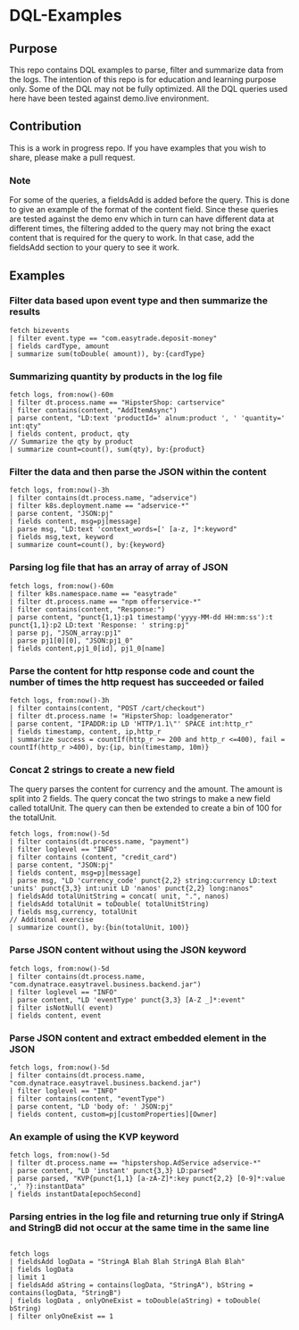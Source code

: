 # DQL-Examples
## Purpose
This repo contains DQL examples to parse, filter and summarize data from the logs. The intention of this repo is for education and learning purpose only. Some of the DQL may not be fully optimized. All the DQL queries used here have been tested against demo.live environment. 

## Contribution
This is a work in progress repo. If you have examples that you wish to share, please make a pull request.

### Note
For some of the queries, a fieldsAdd is added before the query. This is done to give an example of the format of the content field. Since these queries are tested against the demo env which in turn can have different data at different times, the filtering added to the query may not bring the exact content that is required for the query to work. In that case, add the fieldsAdd section to your query to see it work.

## Examples

### Filter data based upon event type and then summarize the results
```
fetch bizevents
| filter event.type == "com.easytrade.deposit-money"
| fields cardType, amount
| summarize sum(toDouble( amount)), by:{cardType}
```

### Summarizing quantity by products in the log file
```
fetch logs, from:now()-60m
| filter dt.process.name == "HipsterShop: cartservice"
| filter contains(content, "AddItemAsync")
| parse content, "LD:text 'productId=' alnum:product ', ' 'quantity=' int:qty"
| fields content, product, qty
// Summarize the qty by product
| summarize count=count(), sum(qty), by:{product}
```

### Filter the data and then parse the JSON within the content

```
fetch logs, from:now()-3h
| filter contains(dt.process.name, "adservice")
| filter k8s.deployment.name == "adservice-*"
| parse content, "JSON:pj"
| fields content, msg=pj[message]
| parse msg, "LD:text 'context_words=[' [a-z, ]*:keyword"
| fields msg,text, keyword
| summarize count=count(), by:{keyword}
```

### Parsing log file that has an array of array of JSON

```
fetch logs, from:now()-60m
| filter k8s.namespace.name == "easytrade"
| filter dt.process.name == "npm offerservice-*"
| filter contains(content, "Response:")
| parse content, "punct{1,1}:p1 timestamp('yyyy-MM-dd HH:mm:ss'):t punct{1,1}:p2 LD:text 'Response: ' string:pj"
| parse pj, "JSON_array:pj1"
| parse pj1[0][0], "JSON:pj1_0"
| fields content,pj1_0[id], pj1_0[name]
```

### Parse the content for http response code and count the number of times the http request has succeeded or failed
```
fetch logs, from:now()-3h
| filter contains(content, "POST /cart/checkout")
| filter dt.process.name != "HipsterShop: loadgenerator"
| parse content, "IPADDR:ip LD 'HTTP/1.1\"' SPACE int:http_r"
| fields timestamp, content, ip,http_r
| summarize success = countIf(http_r >= 200 and http_r <=400), fail = countIf(http_r >400), by:{ip, bin(timestamp, 10m)}
```

### Concat 2 strings to create a new field

The query parses the content for currency and the amount. The amount is split into 2 fields. The query concat the two strings to make a new field called totalUnit. The query can then be extended to create a bin of 100 for the totalUnit.

```
fetch logs, from:now()-5d
| filter contains(dt.process.name, "payment")
| filter loglevel == "INFO"
| filter contains (content, "credit_card")
| parse content, "JSON:pj"
| fields content, msg=pj[message]
| parse msg, "LD 'currency_code' punct{2,2} string:currency LD:text 'units' punct{3,3} int:unit LD 'nanos' punct{2,2} long:nanos"
| fieldsAdd totalUnitString = concat( unit, ".", nanos)
| fieldsAdd totalUnit = toDouble( totalUnitString)
| fields msg,currency, totalUnit 
// Additonal exercise
| summarize count(), by:{bin(totalUnit, 100)}
```

### Parse JSON content without using the JSON keyword

```
fetch logs, from:now()-5d
| filter contains(dt.process.name, "com.dynatrace.easytravel.business.backend.jar")
| filter loglevel == "INFO"
| parse content, "LD 'eventType' punct{3,3} [A-Z _]*:event"
| filter isNotNull( event)
| fields content, event
```

### Parse JSON content and extract embedded element in the JSON

```
fetch logs, from:now()-5d
| filter contains(dt.process.name, "com.dynatrace.easytravel.business.backend.jar")
| filter loglevel == "INFO"
| filter contains(content, "eventType")
| parse content, "LD 'body of: ' JSON:pj"
| fields content, custom=pj[customProperties][Owner]
```

### An example of using the KVP keyword

```
fetch logs, from:now()-5d
| filter dt.process.name == "hipstershop.AdService adservice-*"
| parse content, "LD 'instant' punct{3,3} LD:parsed"
| parse parsed, "KVP{punct{1,1} [a-zA-Z]*:key punct{2,2} [0-9]*:value ',' ?}:instantData"
| fields instantData[epochSecond]
```

### Parsing entries in the log file and returning true only if StringA and StringB did not occur at the same time in the same line

```

fetch logs
| fieldsAdd logData = "StringA Blah Blah StringA Blah Blah"
| fields logData
| limit 1
| fieldsAdd aString = contains(logData, "StringA"), bString = contains(logData, "StringB")
| fields logData , onlyOneExist = toDouble(aString) + toDouble( bString)
| filter onlyOneExist == 1
```